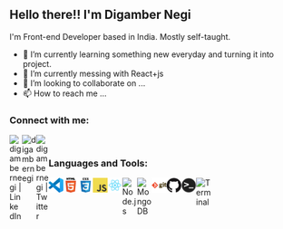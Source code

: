 ## Hello there!! I'm Digamber Negi
I'm Front-end Developer based in India. Mostly self-taught.

- 👋 I’m currently learning something new everyday and turning it into project.
- 🌱 I’m currently messing with React+js
- 💞️ I’m looking to collaborate on ...
- 📫 How to reach me ...

### Connect with me:

[<img align="left" alt="digambernegi  | LinkedIn" width="22px" src="https://cdn.jsdelivr.net/npm/simple-icons@v3/icons/linkedin.svg" />][linkedin]
[<img align="left" alt="digambernegi " width="25px" src="https://img.icons8.com/ios-filled/30/000000/discord-logo.png"/>][discord]
[<img align="left" alt="digambernegi  | Twitter" width="22px" src="https://cdn.jsdelivr.net/npm/simple-icons@v3/icons/twitter.svg" />][twitter]

<br />

### Languages and Tools:

<img align="left" alt="Visual Studio Code" width="26px" src="https://raw.githubusercontent.com/github/explore/80688e429a7d4ef2fca1e82350fe8e3517d3494d/topics/visual-studio-code/visual-studio-code.png" />

<img align="left" alt="HTML5" width="26px" src="https://raw.githubusercontent.com/github/explore/80688e429a7d4ef2fca1e82350fe8e3517d3494d/topics/html/html.png" />

<img align="left" alt="CSS3" width="26px" src="https://raw.githubusercontent.com/github/explore/80688e429a7d4ef2fca1e82350fe8e3517d3494d/topics/css/css.png" />

<img align="left" alt="JavaScript" width="26px" src="https://raw.githubusercontent.com/github/explore/80688e429a7d4ef2fca1e82350fe8e3517d3494d/topics/javascript/javascript.png" />

<img align="left" alt="React" width="26px" src="https://raw.githubusercontent.com/github/explore/80688e429a7d4ef2fca1e82350fe8e3517d3494d/topics/react/react.png" />

<img align="left" alt="Node.js" width="26px" src="https://img.icons8.com/color/48/000000/nodejs.png"/>

<img align="left" alt="MongoDB" width="26px" src="https://img.icons8.com/color/48/000000/mongodb.png" />

<img align="left" alt="Git" width="26px" src="https://raw.githubusercontent.com/github/explore/80688e429a7d4ef2fca1e82350fe8e3517d3494d/topics/git/git.png" />

<img align="left" alt="GitHub" width="26px" src="https://raw.githubusercontent.com/github/explore/78df643247d429f6cc873026c0622819ad797942/topics/github/github.png" />

<img align="left" alt="Terminal" width="26px" src="https://raw.githubusercontent.com/github/explore/80688e429a7d4ef2fca1e82350fe8e3517d3494d/topics/terminal/terminal.png" />

<img align="left" alt="Terminal" width="26px" src="https://media.zeemly.com/zeemly/product/material-ui.png" />

<br />
<br />

[twitter]: https://twitter.com/@dsn1001
[discord]:https://discord.com/channels/@me
[linkedin]: https://www.linkedin.com/in/digamber-negi-5b2296135/
